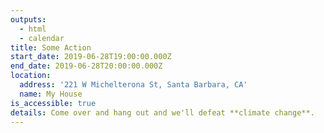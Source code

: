 ```yaml
---
outputs:
  - html
  - calendar
title: Some Action
start_date: 2019-06-28T19:00:00.000Z
end_date: 2019-06-28T20:00:00.000Z
location:
  address: '221 W Michelterona St, Santa Barbara, CA'
  name: My House
is_accessible: true
details: Come over and hang out and we'll defeat **climate change**.
---
```


